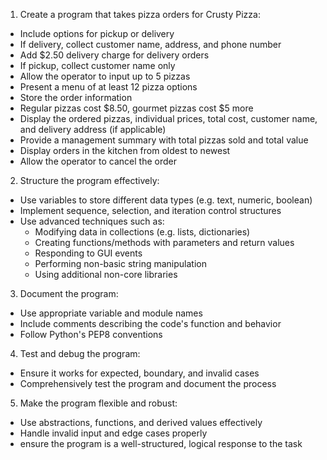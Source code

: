 1. Create a program that takes pizza orders for Crusty Pizza:
- Include options for pickup or delivery
- If delivery, collect customer name, address, and phone number
- Add $2.50 delivery charge for delivery orders
- If pickup, collect customer name only
- Allow the operator to input up to 5 pizzas
- Present a menu of at least 12 pizza options
- Store the order information
- Regular pizzas cost $8.50, gourmet pizzas cost $5 more
- Display the ordered pizzas, individual prices, total cost, customer name, and delivery address (if applicable)
- Provide a management summary with total pizzas sold and total value
- Display orders in the kitchen from oldest to newest
- Allow the operator to cancel the order

2. Structure the program effectively:
- Use variables to store different data types (e.g. text, numeric, boolean)
- Implement sequence, selection, and iteration control structures
- Use advanced techniques such as:
  - Modifying data in collections (e.g. lists, dictionaries)
  - Creating functions/methods with parameters and return values
  - Responding to GUI events
  - Performing non-basic string manipulation
  - Using additional non-core libraries

3. Document the program:
- Use appropriate variable and module names
- Include comments describing the code's function and behavior
- Follow Python's PEP8 conventions

4. Test and debug the program:
- Ensure it works for expected, boundary, and invalid cases
- Comprehensively test the program and document the process

5. Make the program flexible and robust:
- Use abstractions, functions, and derived values effectively
- Handle invalid input and edge cases properly
- ensure the program is a well-structured, logical response to the task